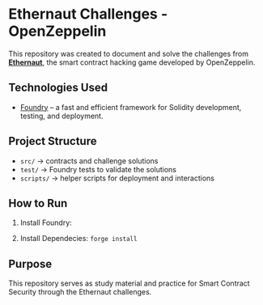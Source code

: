 # Ethernaut Challenges - OpenZeppelin  

This repository was created to document and solve the challenges from **[Ethernaut](https://ethernaut.openzeppelin.com/)**, the smart contract hacking game developed by OpenZeppelin.  

## Technologies Used  
- [Foundry](https://book.getfoundry.sh/) – a fast and efficient framework for Solidity development, testing, and deployment.  

## Project Structure  
- `src/` → contracts and challenge solutions  
- `test/` → Foundry tests to validate the solutions  
- `scripts/` → helper scripts for deployment and interactions  

## How to Run  
1. Install Foundry:  
   
2. Install Dependecies:
 ``` forge install ```

## Purpose

This repository serves as study material and practice for Smart Contract Security through the Ethernaut challenges.
